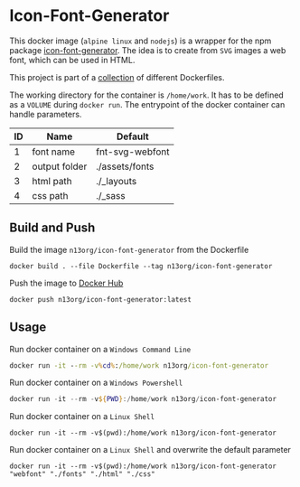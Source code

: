 # Icon-Font-Generator

This docker image (`alpine linux` and `nodejs`) is a wrapper for the npm package [icon-font-generator](https://www.npmjs.com/package/icon-font-generator). The idea is to create from `SVG` images a web font, which can be used in HTML.

This project is part of a [collection](https://github.com/n13org/Dockerfiles) of different Dockerfiles.

The working directory for the container is `/home/work`. It has to be defined as a `VOLUME` during `docker run`. The entrypoint of the docker container can handle parameters.

|ID| Name|Default|
|---|---|---|
|1|font name|fnt-svg-webfont|
|2|output folder|./assets/fonts|
|3|html path|./_layouts|
|4|css path|./_sass|

## Build and Push

Build the image `n13org/icon-font-generator` from the Dockerfile

```shell
docker build . --file Dockerfile --tag n13org/icon-font-generator
```

Push the image to [Docker Hub](https://hub.docker.com/orgs/n13org/repositories)

```shell
docker push n13org/icon-font-generator:latest
```

## Usage

Run docker container on a `Windows Command Line`

```cmd
docker run -it --rm -v%cd%:/home/work n13org/icon-font-generator
```

Run docker container on a `Windows Powershell`

```powershell
docker run -it --rm -v${PWD}:/home/work n13org/icon-font-generator
```

Run docker container on a `Linux Shell`

```shell
docker run -it --rm -v$(pwd):/home/work n13org/icon-font-generator
```

Run docker container on a `Linux Shell` and overwrite the default parameter

```shell
docker run -it --rm -v$(pwd):/home/work n13org/icon-font-generator "webfont" "./fonts" "./html" "./css"
```
